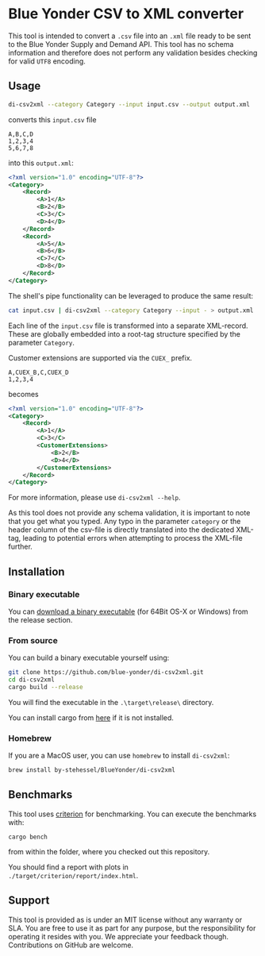 # Blue Yonder CSV to XML converter

This tool is intended to convert a `.csv` file into an `.xml` file ready to be sent to the
Blue Yonder Supply and Demand API. This tool has no schema information and therefore does not
perform any validation besides checking for valid `UTF8` encoding.

## Usage

```bash
di-csv2xml --category Category --input input.csv --output output.xml
```

converts this `input.csv` file

```csv
A,B,C,D
1,2,3,4
5,6,7,8
```

into this `output.xml`:

```xml
<?xml version="1.0" encoding="UTF-8"?>
<Category>
    <Record>
        <A>1</A>
        <B>2</B>
        <C>3</C>
        <D>4</D>
    </Record>
    <Record>
        <A>5</A>
        <B>6</B>
        <C>7</C>
        <D>8</D>
    </Record>
</Category>
```

The shell's pipe functionality can be leveraged to produce the same result:

```bash
cat input.csv | di-csv2xml --category Category --input - > output.xml
```

Each line of the `input.csv` file is transformed into a separate XML-record. These are globally
embedded into a root-tag structure specified by the parameter `Category`.

Customer extensions are supported via the `CUEX_` prefix.

```csv
A,CUEX_B,C,CUEX_D
1,2,3,4
```

becomes

```xml
<?xml version="1.0" encoding="UTF-8"?>
<Category>
    <Record>
        <A>1</A>
        <C>3</C>
        <CustomerExtensions>
            <B>2</B>
            <D>4</D>
        </CustomerExtensions>
    </Record>
</Category>
```

For more information, please use `di-csv2xml --help`.

As this tool does not provide any schema validation, it is important to note that you get what you typed.
Any typo in the parameter `category` or the header column of the csv-file is directly translated into the
dedicated XML-tag, leading to potential errors when attempting to process the XML-file further.

## Installation

### Binary executable

You can [download a binary executable](https://github.com/blue-yonder/di-csv2xml/releases) (for
64Bit OS-X or Windows) from the release section.

### From source

You can build a binary executable yourself using:

```bash
git clone https://github.com/blue-yonder/di-csv2xml.git
cd di-csv2xml
cargo build --release
```

You will find the executable in the `.\target\release\` directory.

You can install cargo from [here](https://rustup.rs) if it is not installed.

### Homebrew

If you are a MacOS user, you can use `homebrew` to install `di-csv2xml`:

```bash
brew install by-stehessel/BlueYonder/di-csv2xml
```

## Benchmarks

This tool uses [criterion](https://github.com/bheisler/criterion.rs) for benchmarking. You can execute the benchmarks with:

```shell
cargo bench
```

from within the folder, where you checked out this repository.

You should find a report with plots in `./target/criterion/report/index.html`.

## Support

This tool is provided as is under an MIT license without any warranty or SLA. You are free to use
it as part for any purpose, but the responsibility for operating it resides with you. We appreciate
your feedback though. Contributions on GitHub are welcome.
